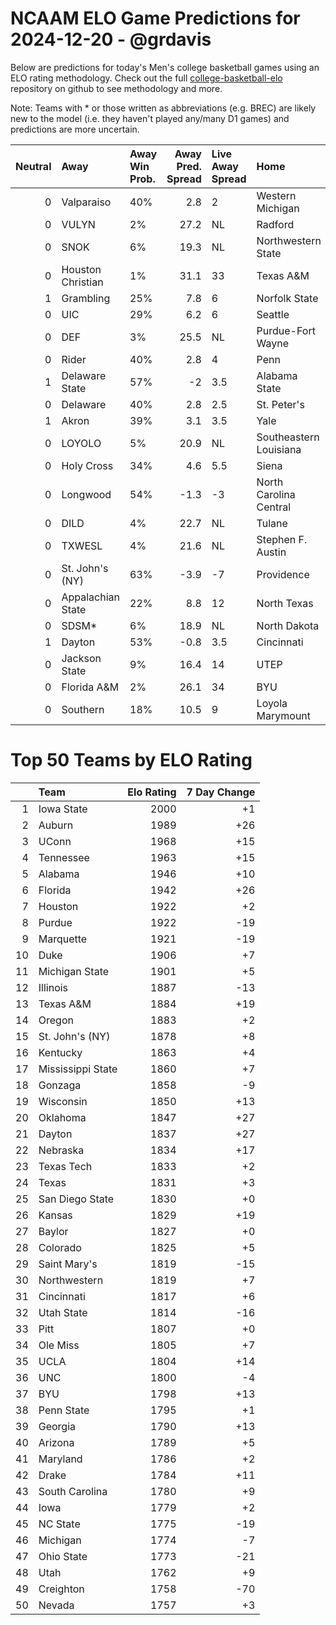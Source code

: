 # NCAAM ELO Game Predictions for 2024-12-20 - @grdavis
Below are predictions for today's Men's college basketball games using an ELO rating methodology. Check out the full [college-basketball-elo](https://github.com/grdavis/college-basketball-elo) repository on github to see methodology and more.

Note: Teams with * or those written as abbreviations (e.g. BREC) are likely new to the model (i.e. they haven't played any/many D1 games) and predictions are more uncertain.

|   Neutral | Away              | Away Win Prob.   |   Away Pred. Spread | Live Away Spread   | Home                   | Home Win Prob.   |   Home Pred. Spread |
|----------:|:------------------|:-----------------|--------------------:|:-------------------|:-----------------------|:-----------------|--------------------:|
|         0 | Valparaiso        | 40%              |                 2.8 | 2                  | Western Michigan       | 60%              |                -2.8 |
|         0 | VULYN             | 2%               |                27.2 | NL                 | Radford                | 98%              |               -27.2 |
|         0 | SNOK              | 6%               |                19.3 | NL                 | Northwestern State     | 94%              |               -19.3 |
|         0 | Houston Christian | 1%               |                31.1 | 33                 | Texas A&M              | 99%              |               -31.1 |
|         1 | Grambling         | 25%              |                 7.8 | 6                  | Norfolk State          | 75%              |                -7.8 |
|         0 | UIC               | 29%              |                 6.2 | 6                  | Seattle                | 71%              |                -6.2 |
|         0 | DEF               | 3%               |                25.5 | NL                 | Purdue-Fort Wayne      | 97%              |               -25.5 |
|         0 | Rider             | 40%              |                 2.8 | 4                  | Penn                   | 60%              |                -2.8 |
|         1 | Delaware State    | 57%              |                -2   | 3.5                | Alabama State          | 43%              |                 2   |
|         0 | Delaware          | 40%              |                 2.8 | 2.5                | St. Peter's            | 60%              |                -2.8 |
|         1 | Akron             | 39%              |                 3.1 | 3.5                | Yale                   | 61%              |                -3.1 |
|         0 | LOYOLO            | 5%               |                20.9 | NL                 | Southeastern Louisiana | 95%              |               -20.9 |
|         0 | Holy Cross        | 34%              |                 4.6 | 5.5                | Siena                  | 66%              |                -4.6 |
|         0 | Longwood          | 54%              |                -1.3 | -3                 | North Carolina Central | 46%              |                 1.3 |
|         0 | DILD              | 4%               |                22.7 | NL                 | Tulane                 | 96%              |               -22.7 |
|         0 | TXWESL            | 4%               |                21.6 | NL                 | Stephen F. Austin      | 96%              |               -21.6 |
|         0 | St. John's (NY)   | 63%              |                -3.9 | -7                 | Providence             | 37%              |                 3.9 |
|         0 | Appalachian State | 22%              |                 8.8 | 12                 | North Texas            | 78%              |                -8.8 |
|         0 | SDSM*             | 6%               |                18.9 | NL                 | North Dakota           | 94%              |               -18.9 |
|         1 | Dayton            | 53%              |                -0.8 | 3.5                | Cincinnati             | 47%              |                 0.8 |
|         0 | Jackson State     | 9%               |                16.4 | 14                 | UTEP                   | 91%              |               -16.4 |
|         0 | Florida A&M       | 2%               |                26.1 | 34                 | BYU                    | 98%              |               -26.1 |
|         0 | Southern          | 18%              |                10.5 | 9                  | Loyola Marymount       | 82%              |               -10.5 |

# Top 50 Teams by ELO Rating
|    | Team              |   Elo Rating |   7 Day Change |
|---:|:------------------|-------------:|---------------:|
|  1 | Iowa State        |         2000 |             +1 |
|  2 | Auburn            |         1989 |            +26 |
|  3 | UConn             |         1968 |            +15 |
|  4 | Tennessee         |         1963 |            +15 |
|  5 | Alabama           |         1946 |            +10 |
|  6 | Florida           |         1942 |            +26 |
|  7 | Houston           |         1922 |             +2 |
|  8 | Purdue            |         1922 |            -19 |
|  9 | Marquette         |         1921 |            -19 |
| 10 | Duke              |         1906 |             +7 |
| 11 | Michigan State    |         1901 |             +5 |
| 12 | Illinois          |         1887 |            -13 |
| 13 | Texas A&M         |         1884 |            +19 |
| 14 | Oregon            |         1883 |             +2 |
| 15 | St. John's (NY)   |         1878 |             +8 |
| 16 | Kentucky          |         1863 |             +4 |
| 17 | Mississippi State |         1860 |             +7 |
| 18 | Gonzaga           |         1858 |             -9 |
| 19 | Wisconsin         |         1850 |            +13 |
| 20 | Oklahoma          |         1847 |            +27 |
| 21 | Dayton            |         1837 |            +27 |
| 22 | Nebraska          |         1834 |            +17 |
| 23 | Texas Tech        |         1833 |             +2 |
| 24 | Texas             |         1831 |             +3 |
| 25 | San Diego State   |         1830 |             +0 |
| 26 | Kansas            |         1829 |            +19 |
| 27 | Baylor            |         1827 |             +0 |
| 28 | Colorado          |         1825 |             +5 |
| 29 | Saint Mary's      |         1819 |            -15 |
| 30 | Northwestern      |         1819 |             +7 |
| 31 | Cincinnati        |         1817 |             +6 |
| 32 | Utah State        |         1814 |            -16 |
| 33 | Pitt              |         1807 |             +0 |
| 34 | Ole Miss          |         1805 |             +7 |
| 35 | UCLA              |         1804 |            +14 |
| 36 | UNC               |         1800 |             -4 |
| 37 | BYU               |         1798 |            +13 |
| 38 | Penn State        |         1795 |             +1 |
| 39 | Georgia           |         1790 |            +13 |
| 40 | Arizona           |         1789 |             +5 |
| 41 | Maryland          |         1786 |             +2 |
| 42 | Drake             |         1784 |            +11 |
| 43 | South Carolina    |         1780 |             +9 |
| 44 | Iowa              |         1779 |             +2 |
| 45 | NC State          |         1775 |            -19 |
| 46 | Michigan          |         1774 |             -7 |
| 47 | Ohio State        |         1773 |            -21 |
| 48 | Utah              |         1762 |             +9 |
| 49 | Creighton         |         1758 |            -70 |
| 50 | Nevada            |         1757 |             +3 |